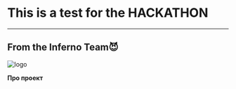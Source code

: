 # **This is a test for the HACKATHON**
____
## **From the Inferno Team**:smiling_imp:

![logo]()

**Про проект**
